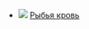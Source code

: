 * ![](/books/sf_history/Евгений%20Таганов/Рыбья%20кровь.jpg) [Рыбья кровь](/books/sf_history/Евгений%20Таганов/Рыбья%20кровь)